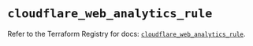 # `cloudflare_web_analytics_rule`

Refer to the Terraform Registry for docs: [`cloudflare_web_analytics_rule`](https://registry.terraform.io/providers/cloudflare/cloudflare/4.38.0/docs/resources/web_analytics_rule).
